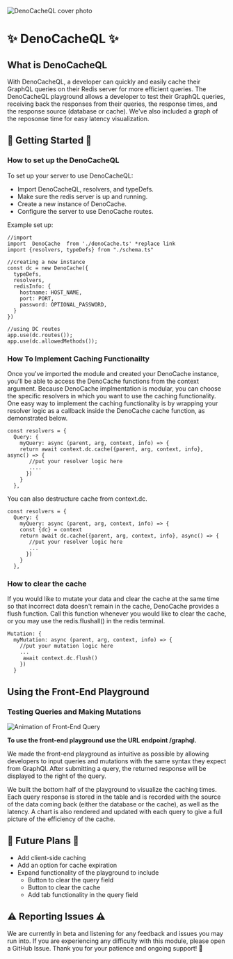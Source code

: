 <!--
Resource for markdown formatting
https://docs.github.com/en/get-started/writing-on-github/getting-started-with-writing-and-formatting-on-github/basic-writing-and-formatting-syntax
-->

![DenoCacheQL cover photo](./assets/readme/DQL%20cover%20photo%20readme(600%20%C3%97%20275%20px)%20for%20readme.png)

# ✨ DenoCacheQL ✨

## What is DenoCacheQL

With DenoCacheQL, a developer can quickly and easily cache their GraphQL queries on their Redis server for more efficient queries. The DenoCacheQL playground allows a developer to test their GraphQL queries, receiving back the responses from their queries, the response times, and the response source (database or cache).  We've also included a graph of the reposonse time for easy latency visualization.

## 📖 Getting Started 📖

### How to set up the DenoCacheQL 

To set up your server to use DenoCacheQL: 
 - Import DenoCacheQL, resolvers, and typeDefs.
 - Make sure the redis server is up and running.
 - Create a new instance of DenoCache.
 - Configure the server to use DenoCache routes.

Example set up:

```
//import 
import  DenoCache  from './denoCache.ts' *replace link
import {resolvers, typeDefs} from "./schema.ts" 

//creating a new instance
const dc = new DenoCache({
  typeDefs,
  resolvers, 
  redisInfo: {
    hostname: HOST_NAME,
    port: PORT,
    password: OPTIONAL_PASSWORD,
  }
})

//using DC routes
app.use(dc.routes());
app.use(dc.allowedMethods());
```

### How To Implement Caching Functionailty

Once you've imported the module and created your DenoCache instance, you'll be able to access the DenoCache functions from the context argument.  Because DenoCache implmentation is modular, you can choose the specific resolvers in which you want to use the caching functionality.  One easy way to implement the caching functionality is by wrapping your resolver logic as a callback inside the DenoCache cache function, as demonstrated below.
 
```
const resolvers = {
  Query: {
    myQuery: async (parent, arg, context, info) => {
    return await context.dc.cache({parent, arg, context, info}, async() => {
       //put your resolver logic here
       ....
      })
    }
  },
```

You can also destructure cache from context.dc.

```
const resolvers = {
  Query: {
    myQuery: async (parent, arg, context, info) => {
    const {dc} = context 
    return await dc.cache({parent, arg, context, info}, async() => {
       //put your resolver logic here
       ...
      })
    }
  },
  ```
### How to clear the cache

If you would like to mutate your data and clear the cache at the same time so that incorrect data doesn't remain in the cache, DenoCache provides a flush function. Call this function whenever you would like to clear the cache, or you may use the redis.flushall() in the redis terminal. 

```
Mutation: {
  myMutation: async (parent, arg, context, info) => {
    //put your mutation logic here
    ...
     await context.dc.flush()
    })
  }
```

## Using the Front-End Playground
### Testing Queries and Making Mutations 

![Animation of Front-End Query](./assets/readme/DQL%20readme%20demo%20(940%20%C3%97%20760%20px).gif)


**To use the front-end playground use the URL endpoint /graphql.**

We made the front-end playground as intuitive as possible by allowing developers to input queries and mutations with the same syntax they expect from GraphQl. After submitting a query, the returned response will be displayed to the right of the query. 

We built the bottom half of the playground to visualize the caching times. Each query response is stored in the table and is recorded with the source of the data coming back (either the database or the cache), as well as the latency. A chart is also rendered and updated with each query to give a full picture of the efficiency of the cache. 

## 🔮 Future Plans 🔮

- Add client-side caching
- Add an option for cache expiration
- Expand functionality of the playground to include
  - Button to clear the query field
  - Button to clear the cache
  - Add tab functionality in the query field

## ⚠️ Reporting Issues ⚠️
We are currently in beta and listening for any feedback and issues you may run into. If you are experiencing any difficulty with this module, please open a GitHub Issue. Thank you for your patience and ongoing support! 🙏


